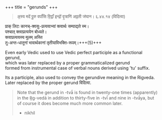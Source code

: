 +++
title = "gerunds"
+++

> अ॒स्य मदे॑ पु॒रु वर्पां॑सि वि॒द्वाँ इन्द्रो॑ वृ॒त्राणि॑ अप्र॒ती ज॑घान। ६.४४.१४ (विदित्वा)

प्राक् लिटः कानच्-क्वसुः-प्रत्ययाभ्यां क्त्वार्थः सम्पाद्यते स्म।  
पश्चात् क्त्वाप्रत्ययेन बोध्यते।  
क्त्वाप्रत्ययस्य मूलम् अस्ति  
तु-अन्त-धातूनां भावार्थकानां तृतीयाविभक्ति-रूपम्।+++(5)+++

Even early Vedic used to use Vedic perfect participle as a functional gerund,  
which was later replaced by a proper grammaticalized gerund  
formed from instrumental case of verbal nouns derived using 'tu' suffix.

Its a participle, also used to convey the gerundive meaning in the Rigveda. Later replaced by the proper gerund विदित्वा.

> Note that the gerund in -tvā́ is found in twenty-one times (apparently) in the R̥g-vedá in addition to thirty-five in -tvī́ and nine in -tvā́ya, but of course it does become much more common later.  
> - nikhil